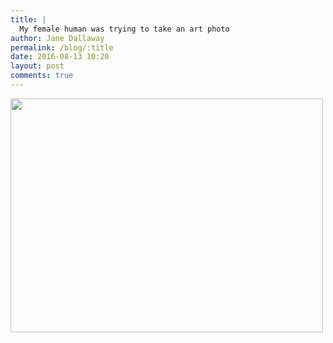 ```yaml
---
title: |
  My female human was trying to take an art photo
author: Jane Dallaway
permalink: /blog/:title
date: 2016-08-13 10:20
layout: post
comments: true
---
```


<div><a href="//static.skitters.dallaway.com/EAtp_FullSizeRender.jpg"><img src="//static.skitters.dallaway.com/EAtp_thumb_FullSizeRender.jpg" width="500" height="374"/></a></div>



  

      
